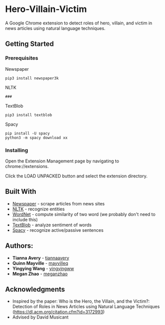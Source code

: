 # Hero-Villain-Victim
A Google Chrome extension to detect roles of hero, villain, and victim in news articles using natural language techniques. 

## Getting Started

### Prerequisites
Newspaper 
```
pip3 install newspaper3k
```
NLTK
```
###
```

TextBlob
```
pip3 install textblob
```
Spacy
```
pip install -U spacy
python3 -m spacy download xx
```
### Installing
Open the Extension Management page by navigating to chrome://extensions.

Click the LOAD UNPACKED button and select the extension directory.


## Built With
* [Newspaper](https://github.com/codelucas/newspaper) - scrape articles from news sites
* [NLTK](https://www.nltk.org/) - recognize entities
* [WordNet](https://wordnet.princeton.edu/) - compute similarity of two word (we probably don't need to include this)
* [TextBlob](https://textblob.readthedocs.io/en/dev/) - analyze sentiment of words
* [Spacy](https://spacy.io/) - recognize active/passive sentences


## Authors: 
* **Tianna Avery** - [tiannaavery](https://github.com/tiannaavery)
* **Quinn Mayville** - [mayvilleq](https://github.com/mayvilleq)
* **Yingying Wang** - [yingyingww](https://github.com/yingyingww)
* **Megan Zhao** - [meganzhao](https://github.com/meganzhao)

## Acknowledgments

* Inspired by the paper: Who is the Hero, the Villain, and the Victim?: Detection of Roles in News Articles using Natural Language Techniques (https://dl.acm.org/citation.cfm?id=3172993)
* Advised by David Musicant

